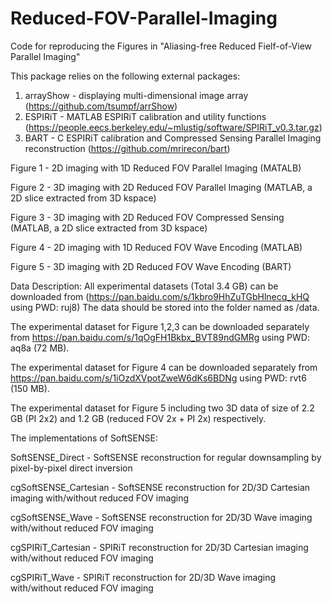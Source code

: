 # Reduced-FOV-Parallel-Imaging

Code for reproducing the Figures in 
"Aliasing-free Reduced Fielf-of-View Parallel Imaging"

This package relies on the following external packages:

1. arrayShow - displaying multi-dimensional image array (https://github.com/tsumpf/arrShow)
2. ESPIRiT   - MATLAB ESPIRiT calibration and utility functions (https://people.eecs.berkeley.edu/~mlustig/software/SPIRiT_v0.3.tar.gz)
3. BART      - C ESPIRiT calibration and Compressed Sensing Parallel Imaging reconstruction (https://github.com/mrirecon/bart)

Figure 1 - 2D imaging with 1D Reduced FOV Parallel Imaging (MATALB)

Figure 2 - 3D imaging with 2D Reduced FOV Parallel Imaging (MATLAB, a 2D slice extracted from 3D kspace)

Figure 3 - 3D imaging with 2D Reduced FOV Compressed Sensing (MATLAB, a 2D slice extracted from 3D kspace)

Figure 4 - 2D imaging with 1D Reduced FOV Wave Encoding (MATLAB)

Figure 5 - 3D imaging with 2D Reduced FOV Wave Encoding (BART)  
           

Data Description: 
All experimental datasets (Total 3.4 GB) can be downloaded from (https://pan.baidu.com/s/1kbro9HhZuTGbHlnecq_kHQ using PWD: ruj8) 
The data should be stored into the folder named as /data.

The experimental dataset for Figure 1,2,3 can be downloaded separately from https://pan.baidu.com/s/1qOgFH1Bkbx_BVT89ndGMRg using PWD: aq8a (72 MB).

The experimental dataset for Figure 4 can be downloaded separately from https://pan.baidu.com/s/1iOzdXVpotZweW6dKs6BDNg using PWD: rvt6 (150 MB).

The experimental dataset for Figure 5 including two 3D data of size of 2.2 GB (PI 2x2) and 1.2 GB (reduced FOV 2x + PI 2x) respectively.


The implementations of SoftSENSE:

SoftSENSE_Direct      - SoftSENSE reconstruction for regular downsampling by pixel-by-pixel direct inversion

cgSoftSENSE_Cartesian - SoftSENSE reconstruction for 2D/3D Cartesian imaging with/without reduced FOV imaging

cgSoftSENSE_Wave      - SoftSENSE reconstruction for 2D/3D Wave imaging with/without reduced FOV imaging

cgSPIRiT_Cartesian    - SPIRiT    reconstruction for 2D/3D Cartesian imaging with/without reduced FOV imaging

cgSPIRiT_Wave         - SPIRiT    reconstruction for 2D/3D Wave imaging with/without reduced FOV imaging

